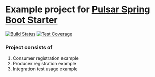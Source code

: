 # Example project for [Pulsar Spring Boot Starter](https://github.com/majusko/pulsar-java-spring-boot-starter)

[![Build Status](https://travis-ci.com/majusko/java-pulsar-example.svg?branch=master)](https://travis-ci.com/majusko/java-pulsar-example)
[![Test Coverage](https://codecov.io/gh/majusko/java-pulsar-example/branch/master/graph/badge.svg)](https://codecov.io/gh/majusko/java-pulsar-example/branch/master)

### Project consists of
1. Consumer registration example
2. Producer registration example
3. Integration test usage example